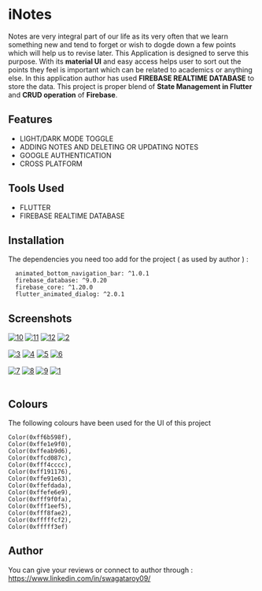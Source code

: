 
# iNotes

Notes are very integral part of our life as its very 
often that we learn something new and tend to forget or 
wish to dogde down a few points which will help us to 
revise later. This Application is designed to serve this 
purpose. With its **material UI** and easy access helps user to 
sort out the points they feel is important which can be related 
to academics or anything else.
In this application author has used 
**FIREBASE REALTIME DATABASE** to store the data. This 
project is proper blend of **State Management in Flutter** and 
**CRUD operation** of **Firebase**.

## Features

- LIGHT/DARK MODE TOGGLE
- ADDING NOTES AND DELETING OR UPDATING NOTES 
- GOOGLE AUTHENTICATION
- CROSS PLATFORM


## Tools Used

- FLUTTER
- FIREBASE REALTIME DATABASE



## Installation

The dependencies you need too add for the project ( as used by author ) :

```
  animated_bottom_navigation_bar: ^1.0.1
  firebase_database: ^9.0.20
  firebase_core: ^1.20.0
  flutter_animated_dialog: ^2.0.1
```
    
## Screenshots

<a href="https://postimg.cc/8FcvspsP" target="_blank"><img src="https://i.postimg.cc/8FcvspsP/10.jpg" alt="10"/></a> <a href="https://postimg.cc/47hhbWzD" target="_blank"><img src="https://i.postimg.cc/47hhbWzD/11.jpg" alt="11"/></a> <a href="https://postimg.cc/2LRLHnGV" target="_blank"><img src="https://i.postimg.cc/2LRLHnGV/12.jpg" alt="12"/></a> <a href="https://postimg.cc/vgpfpJY8" target="_blank"><img src="https://i.postimg.cc/vgpfpJY8/2.jpg" alt="2"/></a><br/><br/>
<a href="https://postimg.cc/NLH11jDK" target="_blank"><img src="https://i.postimg.cc/NLH11jDK/3.jpg" alt="3"/></a> <a href="https://postimg.cc/rdHrrBtG" target="_blank"><img src="https://i.postimg.cc/rdHrrBtG/4.jpg" alt="4"/></a> <a href="https://postimg.cc/2VdhK9Pm" target="_blank"><img src="https://i.postimg.cc/2VdhK9Pm/5.jpg" alt="5"/></a> <a href="https://postimg.cc/K3BBF0jP" target="_blank"><img src="https://i.postimg.cc/K3BBF0jP/6.jpg" alt="6"/></a><br/><br/>
<a href="https://postimg.cc/nX07HjFP" target="_blank"><img src="https://i.postimg.cc/nX07HjFP/7.jpg" alt="7"/></a> <a href="https://postimg.cc/jLYyvY3Z" target="_blank"><img src="https://i.postimg.cc/jLYyvY3Z/8.jpg" alt="8"/></a> <a href="https://postimg.cc/CRFkTHg8" target="_blank"><img src="https://i.postimg.cc/CRFkTHg8/9.jpg" alt="9"/></a> <a href="https://postimg.cc/WFNSSFNm" target="_blank"><img src="https://i.postimg.cc/WFNSSFNm/1.jpg" alt="1"/></a><br/><br/>

## Colours
The following colours have been  used for the UI of this project
 
```
Color(0xff6b598f),
Color(0xffe1e9f0),
Color(0xffeab9d6),
Color(0xffcd087c),
Color(0xfff4cccc),
Color(0xff191176),
Color(0xffe91e63),
Color(0xffefdada),
Color(0xffefe6e9),
Color(0xfff9f0fa),
Color(0xfff1eef5),
Color(0xfff8fae2),
Color(0xfffffcf2),
Color(0xfffff3ef)

  ```




## Author
 
 You can give your reviews or connect to author through :  https://www.linkedin.com/in/swagataroy09/


